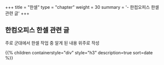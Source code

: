 +++
title = "한셀"
type = "chapter"
weight = 30
summary = '- 한컴오피스 한셀 관련 글'
+++

## 한컴오피스 한셀 관련 글

주로 군대에서 한셀 작업 중 알게 된 내용 위주로 작성

{{% children containerstyle="div" style="h3" description=true sort=date %}}
